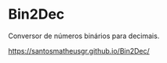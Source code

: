 # Bin2Dec

Conversor de números binários para decimais.

https://santosmatheusgr.github.io/Bin2Dec/
